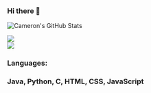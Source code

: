 ### Hi there 👋

![Cameron's GitHub Stats](https://github-readme-stats.vercel.app/api?username=cam-arch)

<div>
  <a align="center" href="https://github.com/cam-arch?tab=followers">
    <img src="https://img.shields.io/github/followers/cam-arch?label=Follow%20%40cam-arch&style=social" />
  </a>
  <br/>
  <a align="center" href="https://www.linkedin.com/camarchibold/">
    <img src="https://img.shields.io/badge/LinkedIn-blue?style=flat&logo=linkedin&labelColor=blue" />
  </a>
  <br/>
</div>

### Languages:
### Java, Python, C, HTML, CSS, JavaScript
<!--
**cam-arch/cam-arch** is a ✨ _special_ ✨ repository because its `README.md` (this file) appears on your GitHub profile.

Here are some ideas to get you started:

- 🔭 I’m currently working on ...
- 🌱 I’m currently learning ...
- 👯 I’m looking to collaborate on ...
- 🤔 I’m looking for help with ...
- 💬 Ask me about ...
- 📫 How to reach me: ...
- 😄 Pronouns: ...
- ⚡ Fun fact: ...
-->
